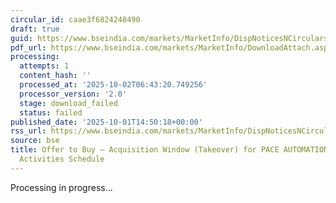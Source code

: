 ```yaml
---
circular_id: caae3f6824248490
draft: true
guid: https://www.bseindia.com/markets/MarketInfo/DispNoticesNCirculars.aspx?Noticeid={D0761F93-A5E6-4C88-81C4-DAF408441C6E}&noticeno=20251001-71&dt=10/01/2025&icount=71&totcount=83&flag=0
pdf_url: https://www.bseindia.com/markets/MarketInfo/DownloadAttach.aspx?id=20251001-71&attachedId=
processing:
  attempts: 1
  content_hash: ''
  processed_at: '2025-10-02T06:43:20.749256'
  processor_version: '2.0'
  stage: download_failed
  status: failed
published_date: '2025-10-01T14:50:18+00:00'
rss_url: https://www.bseindia.com/markets/MarketInfo/DispNoticesNCirculars.aspx?Noticeid={D0761F93-A5E6-4C88-81C4-DAF408441C6E}&noticeno=20251001-71&dt=10/01/2025&icount=71&totcount=83&flag=0
source: bse
title: Offer to Buy – Acquisition Window (Takeover) for PACE AUTOMATION LTD - Live
  Activities Schedule
---
```


Processing in progress...